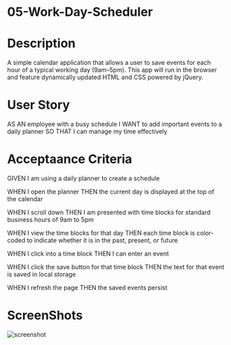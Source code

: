 # 05-Work-Day-Scheduler

# Description 
A simple calendar application that allows a user to save events for each hour of a typical working day (9am–5pm). This app will run in the browser and feature dynamically updated HTML and CSS powered by jQuery.


# User Story
AS AN employee with a busy schedule
I WANT to add important events to a daily planner
SO THAT I can manage my time effectively


# Acceptaance Criteria
GIVEN I am using a daily planner to create a schedule

WHEN I open the planner
THEN the current day is displayed at the top of the calendar

WHEN I scroll down
THEN I am presented with time blocks for standard business hours of 9am to 5pm

WHEN I view the time blocks for that day
THEN each time block is color-coded to indicate whether it is in the past, present, or future

WHEN I click into a time block
THEN I can enter an event

WHEN I click the save button for that time block
THEN the text for that event is saved in local storage

WHEN I refresh the page
THEN the saved events persist


# ScreenShots 
![screenshot](/Screenshot%202024-04-10%20at%203.28.33 PM.png)